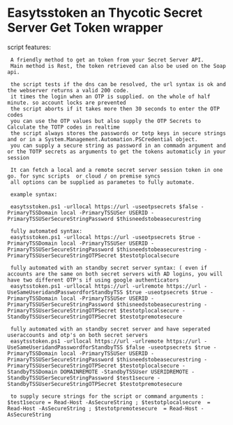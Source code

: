 # Easytsstoken an Thycotic Secret Server Get Token wrapper    

script features:
    
     A friendly method to get an token from your Secret Server API.
     Main method is Rest, the token retrieved can also be used on the Soap api.
     
     the script tests if the dns can be resolved, the url syntax is ok and the webserver returns a valid 200 code. 
     it times the login when an OTP is supplied. on the whole of half minute. so account locks are prevented
     the script aborts if it takes more then 30 seconds to enter the OTP codes
     you can use the OTP values but also supply the OTP Secrets to Calculate the TOTP codes in realtime
     the script always stores the passwords or totp keys in secure strings and or in a System.Management.Automation.PSCredential object. 
     you can supply a secure string as password in an commadn argument and or the TOTP secrets as arguments to get the tokens automaticly in your session
     
     It can fetch a local and a remote secret server session token in one go. for sync scripts  or cloud / on premise syncs
     all options can be supplied as parametes to fully automate.
     
     example syntax:

     easytsstoken.ps1 -urllocal https://url -useotpsecrets $false -PrimaryTSSDomain local -PrimaryTSSUSer USERID -PrimaryTSSUSerSecureStringPassword $thisneedstobeasecurestring

     fully automated syntax:
     easytsstoken.ps1 -urllocal https://url -useotpsecrets $true -PrimaryTSSDomain local -PrimaryTSSUSer USERID -PrimaryTSSUSerSecureStringPassword $thisneedstobeasecurestring -PrimaryTSSUserSecureStringOTPSecret $testotplocalsecure

     fully automated with an standby secret server syntax: ( even if accounts are the same on both secret servers with AD logins, you will have two different OTP's if using google authenticators
     easytsstoken.ps1 -urllocal https://url -urlremote https://url -UseSameUseridandPasswordforStandbyTSS $true -useotpsecrets $true -PrimaryTSSDomain local -PrimaryTSSUSer USERID -PrimaryTSSUSerSecureStringPassword $thisneedstobeasecurestring -PrimaryTSSUserSecureStringOTPSecret $testotplocalsecure -StandbyTSSUserSecureStringOTPSecret $testotpremotesecure

     fully automated with an standby secret server and have seperated useraccounts and otp's on both secret servers
     easytsstoken.ps1 -urllocal https://url -urlremote https://url -UseSameUseridandPasswordforStandbyTSS $false -useotpsecrets $true -PrimaryTSSDomain local -PrimaryTSSUSer USERID -PrimaryTSSUSerSecureStringPassword $thisneedstobeasecurestring -PrimaryTSSUserSecureStringOTPSecret $testotplocalsecure -StandbyTSSDomain DOMAINREMOTE -StandbyTSSUser USERIDREMOTE -StandbyTSSUSerSecureStringPassword $test1secure -StandbyTSSUserSecureStringOTPSecret $testotpremotesecure

     to supply secure strings for the script or command arguments : $test1secure = Read-Host -AsSecureString ; $testotplocalsecure  = Read-Host -AsSecureString ; $testotpremotesecure  = Read-Host -AsSecureString
    
